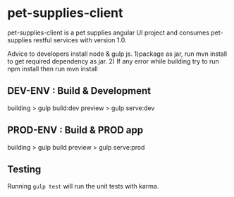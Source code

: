 # pet-supplies-client

pet-supplies-client is a pet supplies angular UI project and consumes pet-supplies restful services with version 1.0.

Advice to developers install node & gulp js.
1)package as jar, run mvn install to get required dependency as jar.
2) If any error while building try to run npm install then run mvn install
 
## DEV-ENV : Build & Development
building > gulp build:dev
preview > gulp serve:dev


## PROD-ENV : Build & PROD app
building > gulp build
preview > gulp serve:prod

## Testing

Running `gulp test` will run the unit tests with karma.
